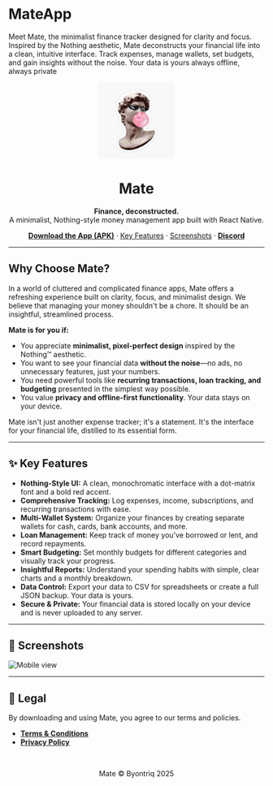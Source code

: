 # MateApp
Meet Mate, the minimalist finance tracker designed for clarity and focus. Inspired by the Nothing aesthetic, Mate deconstructs your financial life into a clean, intuitive interface. Track expenses, manage wallets, set budgets, and gain insights without the noise. Your data is yours always offline, always private

<div align="center">
  <img src="./assets/icon.png" alt="Mate App Logo" width="150" />
  <h1 align="center">Mate</h1>
  <p align="center">
    <strong>Finance, deconstructed.</strong>
    <br />
    A minimalist, Nothing-style money management app built with React Native.
  </p>
  <p align="center">
    <a href="https://github.com/shahriaravi/MateApp/releases/download/v1/Mate.Alpha.v1.0.0.apk"><strong>Download the App (APK)</strong></a>
    ·
    <a href="#-key-features">Key Features</a>
    ·
    <a href="#-screenshots">Screenshots</a>
    ·
    <a href="https://discord.gg/Tadda5xDXG"><strong>Discord</strong></a>
  </p>
</div>

---

## Why Choose Mate?

In a world of cluttered and complicated finance apps, Mate offers a refreshing experience built on clarity, focus, and minimalist design. We believe that managing your money shouldn't be a chore. It should be an insightful, streamlined process.

**Mate is for you if:**
-   You appreciate **minimalist, pixel-perfect design** inspired by the Nothing™ aesthetic.
-   You want to see your financial data **without the noise**—no ads, no unnecessary features, just your numbers.
-   You need powerful tools like **recurring transactions, loan tracking, and budgeting** presented in the simplest way possible.
-   You value **privacy and offline-first functionality**. Your data stays on your device.

Mate isn't just another expense tracker; it's a statement. It's the interface for your financial life, distilled to its essential form.

---

## ✨ Key Features

-   **Nothing-Style UI:** A clean, monochromatic interface with a dot-matrix font and a bold red accent.
-   **Comprehensive Tracking:** Log expenses, income, subscriptions, and recurring transactions with ease.
-   **Multi-Wallet System:** Organize your finances by creating separate wallets for cash, cards, bank accounts, and more.
-   **Loan Management:** Keep track of money you've borrowed or lent, and record repayments.
-   **Smart Budgeting:** Set monthly budgets for different categories and visually track your progress.
-   **Insightful Reports:** Understand your spending habits with simple, clear charts and a monthly breakdown.
-   **Data Control:** Export your data to CSV for spreadsheets or create a full JSON backup. Your data is yours.
-   **Secure & Private:** Your financial data is stored locally on your device and is never uploaded to any server.

---

## 📸 Screenshots

<img src="[https://github.com/shahriaravi/MateApp/blob/main/assets/11.png" alt="Mobile view" width="250"/>

---


## 📜 Legal

By downloading and using Mate, you agree to our terms and policies.

*   [**Terms & Conditions**](./TERMS.md)
*   [**Privacy Policy**](./PRIVACY.md)

<div align="center">
  <br />
  <p>Mate © Byontriq 2025</p>
</div>
